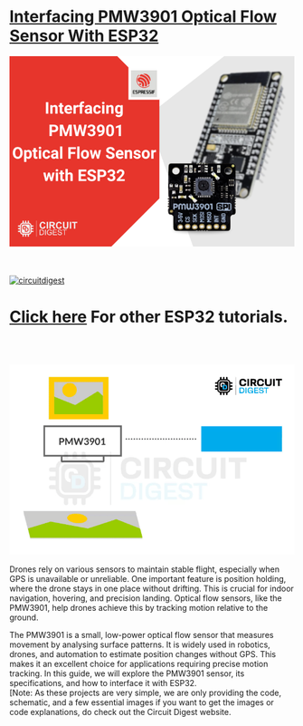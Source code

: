 # [Interfacing PMW3901 Optical Flow Sensor With ESP32](https://circuitdigest.com/microcontroller-projects)
<p align="center">
<img src="https://github.com/Circuit-Digest/Basic-ESP32-Tutorials/blob/a9170784ce2983f305b1aa8ad0dea13f9ade9b2b/Interfacing%20PMW3901%20Optical%20Flow%20Sensor%20With%20ESP32/Images/Interfacing%20PMW3901%20Optical%20Flow%20Sensor%20With%20ESP32.png" width="" alt="alt_text" title="image_tooltip">
</p>
<br>

<br>
<a href="https://circuitdigest.com/tags/ESP32"><img src="https://img.shields.io/static/v1?label=&labelColor=505050&message=ESP32 Tutorials Circuit Digest&color=%230076D6&style=social&logo=google-chrome&logoColor=%230076D6" alt="circuitdigest"/></a>
<br>

[<h1>Click here](https://circuitdigest.com/tags/ESP32) For other ESP32 tutorials.</h1>


<br>
<br>
<p align="center">
<img src="https://github.com/Circuit-Digest/Basic-ESP32-Tutorials/blob/a9170784ce2983f305b1aa8ad0dea13f9ade9b2b/Interfacing%20PMW3901%20Optical%20Flow%20Sensor%20With%20ESP32/Images/PMW3901.gif" width="" height="" />
</p>
Drones rely on various sensors to maintain stable flight, especially when GPS is unavailable or unreliable. One important feature is position holding, where the drone stays in one place without drifting. This is crucial for indoor navigation, hovering, and precision landing. Optical flow sensors, like the PMW3901, help drones achieve this by tracking motion relative to the ground. 

The PMW3901 is a small, low-power optical flow sensor that measures movement by analysing surface patterns. It is widely used in robotics, drones, and automation to estimate position changes without GPS. This makes it an excellent choice for applications requiring precise motion tracking. In this guide, we will explore the PMW3901 sensor, its specifications, and how to interface it with ESP32.
<br>
[Note: As these projects are very simple, we are only providing the code, schematic, and a few essential images if you want to get the images or code explanations, do check out the Circuit Digest website.
<br>
<br>

